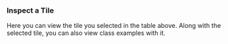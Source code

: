 
### Inspect a Tile

Here you can view the tile you selected in the table above. Along with the selected tile, you can also view class examples with it.